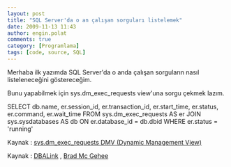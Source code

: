 ```yaml
---
layout: post
title: "SQL Server'da o an çalışan sorguları listelemek"
date: 2009-11-13 11:43
author: engin.polat
comments: true
category: [Programlama]
tags: [code, source, SQL]
---
```

Merhaba ilk yazımda SQL Server'da o anda çalışan sorguların nasıl listeleneceğini göstereceğim.

Bunu yapabilmek için sys.dm_exec_requests view'una sorgu çekmek lazım.


SELECT
    db.name,
    er.session_id,
    er.transaction_id,
    er.start_time,
    er.status,
    er.command,
    er.wait_time
FROM
    sys.dm_exec_requests AS er
    JOIN sys.sysdatabases AS db ON er.database_id = db.dbid
WHERE
    er.status = 'running'

Kaynak : [sys.dm_exec_requests DMV (Dynamic Management View)](http://technet.microsoft.com/en-us/library/ms177648.aspx)

Kaynak : [DBALink](http://dbalink.wordpress.com/2009/11/12/quickie-how-to-view-currently-executing-queries-in-sql-server/) , [Brad Mc Gehee](http://twitter.com/bradmcgehee/status/5657906001)

